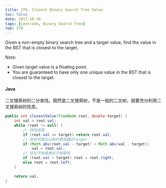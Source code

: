 ```yaml
---
title: 270. Closest Binary Search Tree Value
toc: false
date: 2017-10-30
tags: [Leetcode, Binary Search Tree]
top: 270
---
```


 
Given a non-empty binary search tree and a target value, find the value in the BST that is closest to the target.

Note:

* Given target value is a floating point.
* You are guaranteed to have only one unique value in the BST that is closest to the target.

#### Java

二叉搜索树的二分查找。既然是二叉搜索树，不是一般的二叉树，就要充分利用二叉搜索树的性质。

```Java
public int closestValue(TreeNode root, double target) {
    int val = root.val;
    while (root != null) {
        // 找到该值
        if (root.val == target) return root.val;
        // 现在的值比以前的更加接近target
        if (Math.abs(root.val - target) < Math.abs(val - target))
            val = root.val;
        // 往左子树或者右子树查找
        if (root.val < target) root = root.right;
        else root = root.left;
    }
    
    return val;
}
```

